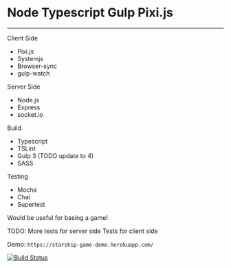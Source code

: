 # Node Typescript Gulp Pixi.js
-------------------

Client Side
* Pixi.js
* Systemjs
* Browser-sync
* gulp-watch

Server Side
* Node.js
* Express
* socket.io

Build
* Typescript
* TSLint
* Gulp 3 (TODO update to 4)
* SASS

Testing
* Mocha
* Chai
* Supertest

Would be useful for basing a game!

TODO:
More tests for server side
Tests for client side

Demo: `https://starship-game-demo.herokuapp.com/`

[![Build Status](https://travis-ci.org/lordmat0/Node-TypeScript-Gulp-Pixi.JS-Example.svg?branch=master)](https://travis-ci.org/lordmat0/Node-TypeScript-Gulp-Pixi.JS-Example)
